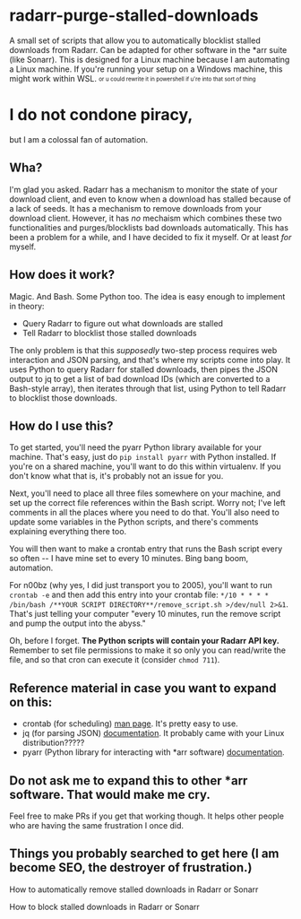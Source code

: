 # radarr-purge-stalled-downloads
A small set of scripts that allow you to automatically blocklist stalled downloads from Radarr. Can be adapted for other software in the *arr suite (like Sonarr).
This is designed for a Linux machine because I am automating a Linux machine. If you're running your setup on a Windows machine, this might work within WSL. <sub><sup>or u could rewrite it in powershell if u're into that sort of thing</sup></sub>

# I do not condone piracy,
but I am a colossal fan of automation.

## Wha?
I'm glad you asked. Radarr has a mechanism to monitor the state of your download client, and even to know when a download has stalled because of a lack of seeds. It has a mechanism to remove downloads from your download client. However, it has *no* mechaism which combines these two functionalities and purges/blocklists bad downloads automatically. This has been a problem for a while, and I have decided to fix it myself. Or at least *for* myself.

## How does it work?
Magic. And Bash. Some Python too. The idea is easy enough to implement in theory:
- Query Radarr to figure out what downloads are stalled
- Tell Radarr to blocklist those stalled downloads

<!-- -->

The only problem is that this *supposedly* two-step process requires web interaction and JSON parsing, and that's where my scripts come into play. It uses Python to query Radarr for stalled downloads, then pipes the JSON output to jq to get a list of bad download IDs (which are converted to a Bash-style array), then iterates through that list, using Python to tell Radarr to blocklist those downloads.

## How do I use this?
To get started, you'll need the pyarr Python library available for your machine.
That's easy, just do `pip install pyarr` with Python installed. If you're on a shared machine, you'll want to do this within virtualenv. If you don't know what that is, it's probably not an issue for you.

Next, you'll need to place all three files somewhere on your machine, and set up the correct file references within the Bash script. Worry not; I've left comments in all the places where you need to do that. You'll also need to update some variables in the Python scripts, and there's comments explaining everything there too.

You will then want to make a crontab entry that runs the Bash script every so often -- I have mine set to every 10 minutes. Bing bang boom, automation.

For n00bz (why yes, I did just transport you to 2005), you'll want to run `crontab -e` and then add this entry into your crontab file: `*/10 * * * * /bin/bash /**YOUR SCRIPT DIRECTORY**/remove_script.sh >/dev/null 2>&1`. That's just telling your computer "every 10 minutes, run the remove script and pump the output into the abyss."

Oh, before I forget. **The Python scripts will contain your Radarr API key.** Remember to set file permissions to make it so only you can read/write the file, and so that cron can execute it (consider `chmod 711`).

## Reference material in case you want to expand on this:
- crontab (for scheduling) [man page](https://www.man7.org/linux/man-pages/man5/crontab.5.html). It's pretty easy to use.
- jq (for parsing JSON) [documentation](https://jqlang.github.io/jq/). It probably came with your Linux distribution?????
- pyarr (Python library for interacting with *arr software) [documentation](https://pypi.org/project/pyarr/).

## Do not ask me to expand this to other *arr software. That would make me cry.
Feel free to make PRs if you get that working though. It helps other people who are having the same frustration I once did.

## Things you probably searched to get here (I am become SEO, the destroyer of frustration.)
How to automatically remove stalled downloads in Radarr or Sonarr

How to block stalled downloads in Radarr or Sonarr
